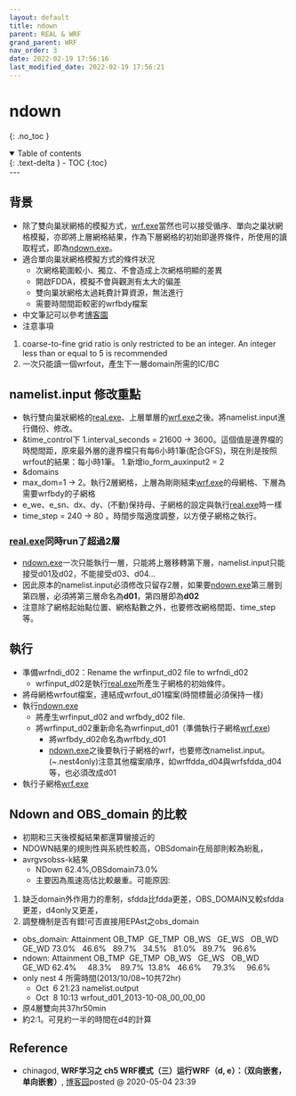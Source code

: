 ```yaml
---
layout: default
title: ndown
parent: REAL & WRF
grand_parent: WRF
nav_order: 3
date: 2022-02-19 17:56:16               
last_modified_date: 2022-02-19 17:56:21
---
```


# ndown

{: .no_toc }

<details open markdown="block">
  <summary>
    Table of contents
  </summary>
  {: .text-delta }
- TOC
{:toc}
</details>
---

## 背景
- 除了雙向巢狀網格的模擬方式，[wrf.exe](/Focus-on-Air-Quality/wind_models/REAL/dowrf/)當然也可以接受循序、單向之巢狀網格模擬，亦即將上層網格結果，作為下層網格的初始即邊界條件，所使用的讀取程式，即為[ndown.exe](/Focus-on-Air-Quality/wind_models/REAL/ndown/)。
- 適合單向巢狀網格模擬方式的條件狀況
	- 次網格範圍較小、獨立、不會造成上次網格明顯的差異
	- 開啟FDDA，模擬不會與觀測有太大的偏差
	- 雙向巢狀網格太過耗費計算資源，無法進行
	- 需要時間間距較密的wrfbdy檔案
- 中文筆記可以參考[博客園](https://www.cnblogs.com/jiangleads/articles/12825970.html)
- 注意事項
1. coarse-to-fine grid ratio is only restricted to be an integer. An integer less than or equal to 5 is recommended
2. 一次只能讀一個wrfout，產生下一層domain所需的IC/BC

## namelist.input 修改重點
- 執行雙向巢狀網格的[real.exe](/Focus-on-Air-Quality/wind_models/REAL/doreal_4Nests.sh/)、上層單層的[wrf.exe](/Focus-on-Air-Quality/wind_models/REAL/dowrf/)之後。將namelist.input進行備份、修改。
- \&time_control下
1.interval_seconds = 21600 → 3600。這個值是邊界檔的時間間距，原來最外層的邊界檔只有每6小時1筆(配合GFS)，現在則是按照wrfout的結果：每小時1筆。
1.新增io_form_auxinput2 = 2
- \&domains
- max_dom=1 → 2。執行2層網格，上層為剛剛結束[wrf.exe](/Focus-on-Air-Quality/wind_models/REAL/dowrf/)的母網格、下層為需要wrfbdy的子網格
- e_we、e_sn、dx、dy、(不動)保持母、子網格的設定與執行[real.exe](/Focus-on-Air-Quality/wind_models/REAL/doreal_4Nests.sh/)時一樣
- time_step = 240  → 80 。時間步階適度調整，以方便子網格之執行。

### [real.exe](/Focus-on-Air-Quality/wind_models/REAL/doreal_4Nests.sh/)同時run了超過2層
- [ndown.exe](/Focus-on-Air-Quality/wind_models/REAL/ndown/)一次只能執行一層，只能將上層移轉第下層，namelist.input只能接受d01及d02，不能接受d03、d04...
- 因此原本的namelist.input必須修改只留存2層，如果要[ndown.exe](/Focus-on-Air-Quality/wind_models/REAL/ndown/)第三層到第四層，必須將第三層命名為**d01**，第四層即為**d02**
- 注意除了網格起始點位置、網格點數之外，也要修改網格間距、time_step等。

## 執行
- 準備wrfndi_d02：Rename the wrfinput_d02 file to wrfndi_d02
	- wrfinput_d02是執行[real.exe](/Focus-on-Air-Quality/wind_models/REAL/doreal_4Nests.sh/)所產生子網格的初始條件。
- 將母網格wrfout檔案，連結成wrfout_d01檔案(時間標籤必須保持一樣)
- 執行[ndown.exe](/Focus-on-Air-Quality/wind_models/REAL/ndown/)
	- 將產生wrfinput_d02 and wrfbdy_d02 file.
	- 將wrfinput_d02重新命名為wrfinput_d01（準備執行子網格[wrf.exe](/Focus-on-Air-Quality/wind_models/REAL/dowrf/))
		- 將wrfbdy_d02命名為wrfbdy_d01
		- [ndown.exe](/Focus-on-Air-Quality/wind_models/REAL/ndown/)之後要執行子網格的wrf，也要修改namelist.input。(~.nest4only)注意其他檔案順序，如wrffdda_d04與wrfsfdda_d04等，也必須改成d01
- 執行子網格[wrf.exe](/Focus-on-Air-Quality/wind_models/REAL/dowrf/)

## Ndown and OBS_domain 的比較 
- 初期和三天後模擬結果都還算蠻接近的
- NDOWN結果的規則性與系統性較高，OBSdomain在局部則較為紛亂，
- avrgvsobss-k結果
	- NDown 62.4%,OBSdomain73.0% 
	- 主要因為風速高估比較嚴重。可能原因: 
1. 缺乏domain外作用力的牽制，sfdda比fdda更差，OBS_DOMAIN又較sfdda更差，d4only又更差，
1. 調整機制是否有錯!可否直接用EPAst之obs_domain
- obs_domain:
Attainment OB_TMP  GE_TMP  OB_WS   GE_WS   OB_WD   GE_WD
73.0%   46.6%   89.7%   34.5%   81.0%   89.7%   96.6%
- ndown:
Attainment OB_TMP  GE_TMP  OB_WS   GE_WS   OB_WD   GE_WD
62.4%     48.3%    89.7%  13.8%   46.6%     79.3%     96.6%
- only nest 4 所需時間(2013/10/08~10共72hr)
	- Oct  6 21:23 namelist.output
	- Oct  8 10:13 wrfout_d01_2013-10-08_00_00_00
- 原4層雙向共37hr50min
- 約2:1。可見約一半的時間在d4的計算

## Reference
- chinagod, **WRF学习之 ch5 WRF模式（三）运行WRF（d, e）：（双向嵌套，单向嵌套）**, [博客园](https://www.cnblogs.com/jiangleads/articles/12825970.html)posted @ 2020-05-04 23:39 